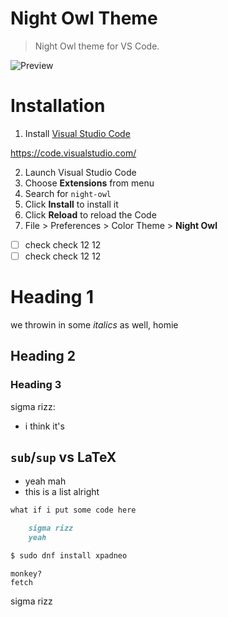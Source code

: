 # Night Owl Theme

> Night Owl theme for VS Code.

![Preview](images/preview.gif)

# Installation

1.  Install [Visual Studio Code](https://code.visualstudio.com/)

https://code.visualstudio.com/

2.  Launch Visual Studio Code
3.  Choose **Extensions** from menu
4.  Search for `night-owl`
5.  Click **Install** to install it
6.  Click **Reload** to reload the Code
7.  File > Preferences > Color Theme > **Night Owl**

- [ ] check check 12 12
- [ ] check check 12 12

Heading 1
========

we throwin in some _italics_ as well, homie

Heading 2
--------------

### Heading 3

sigma rizz:
- i think it's 

## `sub`/`sup` vs LaTeX
- yeah mah
- this is a list alright

```md
what if i put some code here

	sigma rizz
	yeah

```

```bash
$ sudo dnf install xpadneo
```

	monkey?
	fetch

sigma rizz